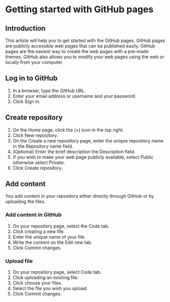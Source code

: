 # Getting started with GitHub pages

## Introduction

This article will help you to get started with the GitHub pages. GitHub pages are publicly accessible web pages that can be published easily. GitHub pages are the easiest way to create the web pages with a pre-made themes. GitHub also allows you to modify your web pages using the web or locally from your computer.

## Log in to GitHub

1. In a browser, type the GitHub URL.
2. Enter your email address or username and your password.
3. Click Sign in.

## Create repository

1. On the Home page, click the (+) icon in the top right.
2. Click New repository.
3. On the Create a new repository page, enter the unique repository name in the Repository name field.
4. _(Optional)_ Enter the brief description the Description field.
5. If you wish to make your web page publicly available, select Public otherwise select Private.
6. Click Create repository.

## Add content

You add content in your repository either directly through GitHub or by uploading the files.

### Add content in GitHub

1. On your repository page, select the Code tab.
2. Click creating a new file.
3. Enter the unique name of your file.
4. Write the content on the Edit new tab.
5. Click Commit changes.

### Upload file

1. On your repository page, select Code tab.
2. Click uploading an existing file.
3. Click choose your files.
4. Select the file you wish you upload.
5. Click Commit changes.